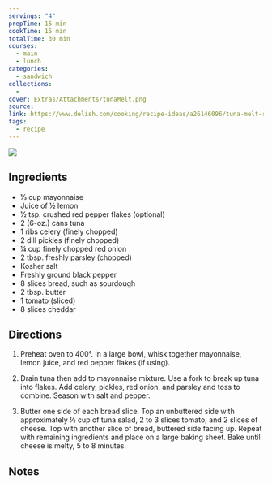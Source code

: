 ```yaml
---
servings: "4"
prepTime: 15 min
cookTime: 15 min
totalTime: 30 min
courses:
  - main
  - lunch
categories:
  - sandwich
collections:
  -
cover: Extras/Attachments/tunaMelt.png
source:
link: https://www.delish.com/cooking/recipe-ideas/a26146096/tuna-melt-recipe/
tags:
  - recipe
---
```


![](Extras/Attachments/tunaMelt.png)


## Ingredients

- ⅓ cup mayonnaise
- Juice of ½ lemon
- ½ tsp. crushed red pepper flakes (optional)
- 2 (6-oz.) cans tuna
- 1 ribs celery (finely chopped)
- 2 dill pickles (finely chopped)
- ¼ cup finely chopped red onion
- 2 tbsp. freshly parsley (chopped)
- Kosher salt
- Freshly ground black pepper
- 8 slices bread, such as sourdough
- 2 tbsp. butter
- 1 tomato (sliced)
- 8 slices cheddar


## Directions

1. Preheat oven to 400°. In a large bowl, whisk together mayonnaise, lemon juice, and red pepper flakes (if using).

2. Drain tuna then add to mayonnaise mixture. Use a fork to break up tuna into flakes. Add celery, pickles, red onion, and parsley and toss to combine. Season with salt and pepper.

3. Butter one side of each bread slice. Top an unbuttered side with approximately ½ cup of tuna salad, 2 to 3 slices tomato, and 2 slices of cheese. Top with another slice of bread, buttered side facing up. Repeat with remaining ingredients and place on a large baking sheet. Bake until cheese is melty, 5 to 8 minutes.


## Notes